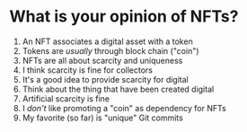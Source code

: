# What is your opinion of NFTs?

1. An NFT associates a digital asset with a token
1. Tokens are *usually* through block chain ("coin")
1. NFTs are all about scarcity and uniqueness
1. I think scarcity is fine for collectors
1. It's a good idea to provide scarcity for digital
1. Think about the thing that have been created digital
1. Artificial scarcity is fine 
1. I *don't* like promoting a "coin" as dependency for NFTs
1. My favorite (so far) is "unique" Git commits
